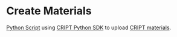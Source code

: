 # Create Materials

[Python Script](python_sdk_scripts/create_materials/create_materials.py) using [CRIPT Python SDK](https://c-accel-cript.github.io/cript/) to upload [CRIPT materials](http://criptapp.org/material).